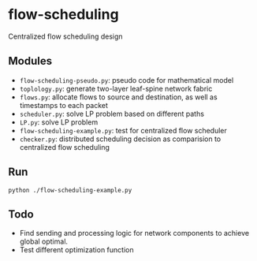 # flow-scheduling
Centralized flow scheduling design

## Modules
* `flow-scheduling-pseudo.py`: pseudo code for mathematical model
* `toplology.py`: generate two-layer leaf-spine network fabric
* `flows.py`: allocate flows to source and destination, as well as timestamps to each packet
* `scheduler.py`: solve LP problem based on different paths
* `LP.py`: solve LP problem
* `flow-scheduling-example.py`: test for centralized flow scheduler
* `checker.py`: distributed scheduling decision as comparision to centralized flow scheduling

## Run
```
python ./flow-scheduling-example.py
```

## Todo
* Find sending and processing logic for network components to achieve global optimal.
* Test different optimization function 
